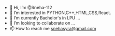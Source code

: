 - 👋 Hi, I’m @Sneha-112
- 👀 I’m interested in PYTHON,C++,HTML,CSS,React.
- 🌱 I’m currently Bachelor's in LPU ...
- 💞️ I’m looking to collaborate on ...
- 📫 How to reach me snehasyra@gmail.com

<!---
Sneha-112/Sneha-112 is a ✨ special ✨ repository because its `README.md` (this file) appears on your GitHub profile.
You can click the Preview link to take a look at your changes.
--->
